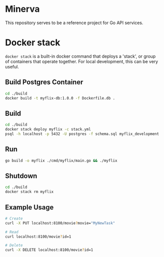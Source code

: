#  Minerva
This repository serves to be a reference project for Go API services.

# Docker stack
`docker stack` is a built-in docker command that deploys a 'stack', or group of containers that operate together. For local development, this can be very useful.

## Build Postgres Container
```bash
cd ./build
docker build -t myflix-db:1.0.0 -f Dockerfile.db .
```

## Build
```bash
cd ./build
docker stack deploy myflix -c stack.yml
psql -h localhost -p 5432 -U postgres -f schema.sql myflix_development
```

## Run
```bash
go build -o myflix ./cmd/myflix/main.go && ./myflix
```

## Shutdown
```bash
cd ./build
docker stack rm myflix
```

## Example Usage
```bash
# Create
curl -X PUT localhost:8100/movie?movie="MyNewTask"

# Read
curl localhost:8100/movie?id=1

# Delete
curl -X DELETE localhost:8100/movie?id=1
```

